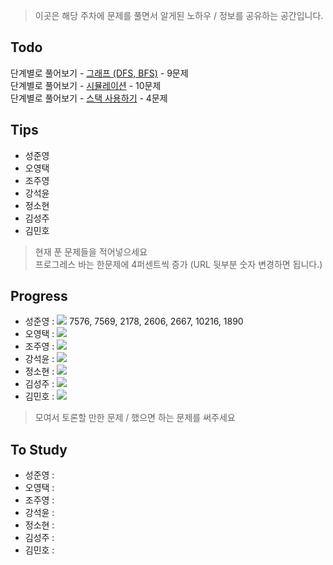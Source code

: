  > 이곳은 해당 주차에 문제를 풀면서 알게된 노하우 / 정보를 공유하는 공간입니다.

 ## Todo

 단계별로 풀어보기 - [그래프 (DFS, BFS)](https://www.acmicpc.net/step/24) - 9문제  
 단계별로 풀어보기 - [시뮬레이션](https://www.acmicpc.net/step/19) - 10문제  
 단계별로 풀어보기 - [스택 사용하기](https://www.acmicpc.net/step/11) - 4문제  

 ## Tips

 - 성준영 
 - 오영택
 - 조주영
 - 강석윤
 - 정소현
 - 김성주
 - 김민호

 > 현재 푼 문제들을 적어넣으세요  
 > 프로그레스 바는 한문제에 4퍼센트씩 증가 (URL 뒷부분 숫자 변경하면 됩니다.)

 ## Progress

 - 성준영 : ![](http://progressed.io/bar/28) 7576, 7569, 2178, 2606, 2667, 10216, 1890
 - 오영택 : ![](http://progressed.io/bar/0)
 - 조주영 : ![](http://progressed.io/bar/0)
 - 강석윤 : ![](http://progressed.io/bar/0)
 - 정소현 : ![](http://progressed.io/bar/0)
 - 김성주 : ![](http://progressed.io/bar/0)
 - 김민호 : ![](http://progressed.io/bar/0)

 > 모여서 토론할 만한 문제 / 했으면 하는 문제를 써주세요

 ## To Study

- 성준영 : 
- 오영택 : 
- 조주영 :
- 강석윤 :
- 정소현 :
- 김성주 :
- 김민호 :
